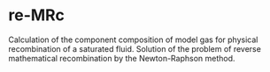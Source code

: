 # re-MRc
Calculation of the component composition of model gas for physical recombination of a saturated fluid. Solution of the problem of reverse mathematical recombination by the Newton-Raphson method.
